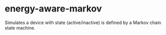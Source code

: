 # energy-aware-markov
Simulates a device with state (active/inactive) is defined by a Markov chain state machine.
